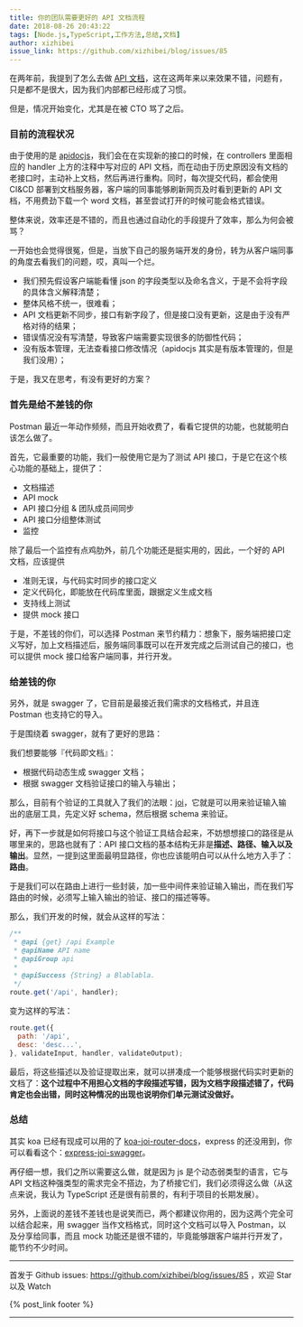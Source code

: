 ```yaml
---
title: 你的团队需要更好的 API 文档流程
date: 2018-08-26 20:43:22
tags: [Node.js,TypeScript,工作方法,总结,文档]
author: xizhibei
issue_link: https://github.com/xizhibei/blog/issues/85
---
```

<!-- en_title: better-apidoc-process-for-your-team -->

在两年前，我提到了怎么去做 [API 文档](https://github.com/xizhibei/blog/issues/18)，这在这两年来以来效果不错，问题有，只是都不是很大，因为我们内部都已经形成了习惯。

但是，情况开始变化，尤其是在被 CTO 骂了之后。

<!-- more -->

### 目前的流程状况

由于使用的是 [apidocjs](http://apidocjs.com/)，我们会在在实现新的接口的时候，在 controllers 里面相应的 handler 上方的注释中写对应的 API 文档，而在动由于历史原因没有文档的老接口时，主动补上文档，然后再进行重构。同时，每次提交代码，都会使用 CI&CD 部署到文档服务器，客户端的同事能够刷新网页及时看到更新的 API 文档，不用费劲下载一个 word 文档，甚至尝试打开的时候可能会格式错误。

整体来说，效率还是不错的，而且也通过自动化的手段提升了效率，那么为何会被骂？

一开始也会觉得很冤，但是，当放下自己的服务端开发的身份，转为从客户端同事的角度去看我们的问题，哎，真叫一个烂。

-   我们预先假设客户端能看懂 json 的字段类型以及命名含义，于是不会将字段的具体含义解释清楚；
-   整体风格不统一，很难看；
-   API 文档更新不同步，接口有新字段了，但是接口没有更新，这是由于没有严格对待的结果；
-   错误情况没有写清楚，导致客户端需要实现很多的防御性代码；
-   没有版本管理，无法查看接口修改情况（apidocjs 其实是有版本管理的，但是我们没用）；

于是，我又在思考，有没有更好的方案？

### 首先是给不差钱的你

Postman 最近一年动作频频，而且开始收费了，看看它提供的功能，也就能明白该怎么做了。

首先，它最重要的功能，我们一般使用它是为了测试 API 接口，于是它在这个核心功能的基础上，提供了：

-   文档描述
-   API mock
-   API 接口分组 & 团队成员间同步
-   API 接口分组整体测试
-   监控

除了最后一个监控有点鸡肋外，前几个功能还是挺实用的，因此，一个好的 API 文档，应该提供

-   准则无误，与代码实时同步的接口定义
-   定义代码化，即能放在代码库里面，跟据定义生成文档
-   支持线上测试
-   提供 mock 接口

于是，不差钱的你们，可以选择 Postman 来节约精力：想象下，服务端把接口定义写好，加上文档描述后，服务端同事既可以在开发完成之后测试自己的接口，也可以提供 mock 接口给客户端同事，并行开发。

### 给差钱的你

另外，就是 swagger 了，它目前是最接近我们需求的文档格式，并且连 Postman 也支持它的导入。

于是围绕着 swagger，就有了更好的思路：

我们想要能够『代码即文档』：

-   根据代码动态生成 swagger 文档；
-   根据 swagger 文档验证接口的输入与输出；

那么，目前有个验证的工具就入了我们的法眼：[joi](https://github.com/hapijs/joi)，它就是可以用来验证输入输出的底层工具，先定义好 schema，然后根据 schema 来验证。

好，再下一步就是如何将接口与这个验证工具结合起来，不妨想想接口的路径是从哪里来的，思路也就有了：API 接口文档的基本结构无非是**描述、路径、输入以及输出**。显然，一提到这里面最明显路径，你也应该能明白可以从什么地方入手了：**路由**。

于是我们可以在路由上进行一些封装，加一些中间件来验证输入输出，而在我们写路由的时候，必须写上输入输出的验证、接口的描述等等。  

那么，我们开发的时候，就会从这样的写法：

```js
/**
 * @api {get} /api Example
 * @apiName API name
 * @apiGroup api
 *
 * @apiSuccess {String} a Blablabla.
 */
route.get('/api', handler);
```

变为这样的写法：

```js
route.get({
  path: '/api',
  desc: 'desc...',
}, validateInput, handler, validateOutput);
```

最后，将这些描述以及验证提取出来，就可以拼凑成一个能够根据代码实时更新的文档了：**这个过程中不用担心文档的字段描述写错，因为文档字段描述错了，代码肯定也会出错，同时这种情况的出现也说明你们单元测试没做好。**

### 总结

其实 koa 已经有现成可以用的了 [koa-joi-router-docs](https://github.com/chuyik/koa-joi-router-docs)，express 的还没用到，你可以看看这个：[express-joi-swagger](https://github.com/richardgirges/express-joi-swagger)。

再仔细一想，我们之所以需要这么做，就是因为 js 是个动态弱类型的语言，它与 API 文档这种强类型的需求完全不搭边，为了桥接它们，我们必须得这么做（从这点来说，我认为 TypeScript 还是很有前景的，有利于项目的长期发展）。

另外，上面说的差钱不差钱也是说笑而已，两个都建议你用的，因为这两个完全可以结合起来，用 swagger 当作文档格式，同时这个文档可以导入 Postman，以及分享给同事，而且 mock 功能还是很不错的，毕竟能够跟客户端并行开发了，能节约不少时间。


***
首发于 Github issues: https://github.com/xizhibei/blog/issues/85 ，欢迎 Star 以及 Watch

{% post_link footer %}
***
